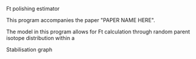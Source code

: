 Ft polishing estimator

This program accompanies the paper "PAPER NAME HERE".

The model in this program allows for Ft calculation through random parent isotope distribution within a

Stabilisation graph